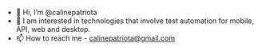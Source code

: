 - 👋 Hi, I’m @calinepatriota
- 👀 I am interested in technologies that involve test automation for mobile, API, web and desktop.
- 📫 How to reach me - calinepatriota@gmail.com
<!---
calinepatriota/calinepatriota is a ✨ special ✨ repository because its `README.md` (this file) appears on your GitHub profile.
You can click the Preview link to take a look at your changes.
--->
